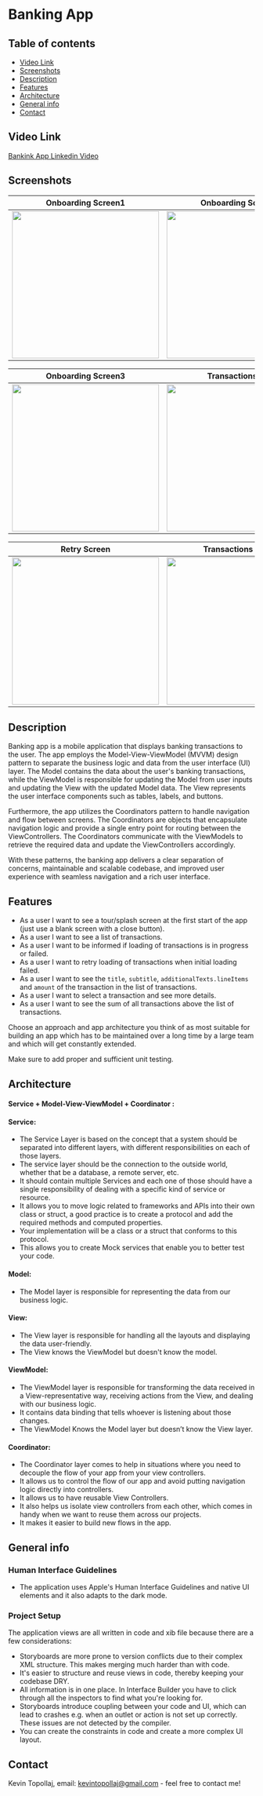 # Banking App

## Table of contents
* [Video Link](#video-link)
* [Screenshots](#screenshots)
* [Description](#description)
* [Features](#Features)
* [Architecture](#architecture)
* [General info](#general-info)
* [Contact](#contact)


## Video Link

[Bankink App Linkedin Video](https://www.linkedin.com/feed/update/urn:li:activity:7042878821913571328/)


## Screenshots

Onboarding Screen1         |  Onboarding Screen2
:-------------------------:|:-------------------------:
<img src="./img/S1.png" width="300">  |  <img src="./img/S2.png" width="300">

Onboarding Screen3         |  Transactions List
:-------------------------:|:-------------------------:
<img src="./img/S3.png" width="300"> |  <img src="./img/S4.png" width="300">

Retry Screen               |  Transactions Detail
:-------------------------:|:-------------------------:
<img src="./img/S5.png" width="300"> |  <img src="./img/S6.png" width="300">


## Description

Banking app is a mobile application that displays banking transactions to the user. The app employs the Model-View-ViewModel (MVVM) design pattern to separate the business logic and data from the user interface (UI) layer. The Model contains the data about the user's banking transactions, while the ViewModel is responsible for updating the Model from user inputs and updating the View with the updated Model data. The View represents the user interface components such as tables, labels, and buttons.

Furthermore, the app utilizes the Coordinators pattern to handle navigation and flow between screens. The Coordinators are objects that encapsulate navigation logic and provide a single entry point for routing between the ViewControllers. The Coordinators communicate with the ViewModels to retrieve the required data and update the ViewControllers accordingly.

With these patterns, the banking app delivers a clear separation of concerns, maintainable and scalable codebase, and improved user experience with seamless navigation and a rich user interface.


## Features

- As a user I want to see a tour/splash screen at the first start of the app (just use a blank screen with a close button).
- As a user I want to see a list of transactions.
- As a user I want to be informed if loading of transactions is in progress or failed.
- As a user I want to retry loading of transactions when initial loading failed.
- As a user I want to see the `title`, `subtitle`, `additionalTexts.lineItems` and `amount` of the transaction in the list of transactions.
- As a user I want to select a transaction and see more details.
- As a user I want to see the sum of all transactions above the list of transactions.

Choose an approach and app architecture you think of as most suitable for building an app which has to be maintained over a long time by a large team and which will get constantly extended. 

Make sure to add proper and sufficient unit testing.


## Architecture

#### Service + Model-View-ViewModel + Coordinator :

#### Service:

- The Service Layer is based on the concept that a system should be separated into different layers, with different responsibilities on each of those layers.
- The service layer should be the connection to the outside world, whether that be a database, a remote server, etc.
- It should contain multiple Services and each one of those should have a single responsibility of dealing with a specific kind of service or resource.
- It allows you to move logic related to frameworks and APIs into their own class or struct, a good practice is to create a protocol and add the required methods and computed properties. 
- Your implementation will be a class or a struct that conforms to this protocol.
- This allows you to create Mock services that enable you to better test your code.


#### Model:

- The Model layer is responsible for representing the data from our business logic.


#### View:

- The View layer is responsible for handling all the layouts and displaying the data user-friendly. 
- The View knows the ViewModel but doesn't know the model.


#### ViewModel:

- The ViewModel layer is responsible for transforming the data received in a View-representative way, receiving actions from the View, and dealing with our business logic.
- It contains data binding that tells whoever is listening about those changes. 
- The ViewModel Knows the Model layer but doesn’t know the View layer. 


#### Coordinator:

- The Coordinator layer comes to help in situations where you need to decouple the flow of your app from your view controllers.
- It allows us to control the flow of our app and avoid putting navigation logic directly into controllers. 
- It allows us to have reusable View Controllers.
- It also helps us isolate view controllers from each other, which comes in handy when we want to reuse them across our projects. 
- It makes it easier to build new flows in the app.


## General info

### Human Interface Guidelines
* The application uses Apple's Human Interface Guidelines and native UI elements and it also adapts to the dark mode.

### Project Setup
The application views are all written in code and xib file because there are a few considerations:

* Storyboards are more prone to version conflicts due to their complex XML structure. This makes merging much harder than with code.
* It's easier to structure and reuse views in code, thereby keeping your codebase DRY.
* All information is in one place. In Interface Builder you have to click through all the inspectors to find what you're looking for.
* Storyboards introduce coupling between your code and UI, which can lead to crashes e.g. when an outlet or action is not set up correctly. These issues are not detected by the compiler.
* You can create the constraints in code and create a more complex UI layout.


## Contact
Kevin Topollaj, email: kevintopollaj@gmail.com - feel free to contact me!
